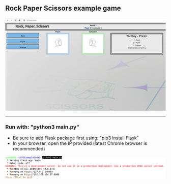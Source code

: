 ## Rock Paper Scissors example game  

<img src="static/screenshot.png">


***
### Run with: "python3 main.py"
+ Be sure to add Flask package first using: "pip3 install Flask"
+ In your browser, open the IP provided
  (latest Chrome browser is recommended)

<img src="static/links.png">
